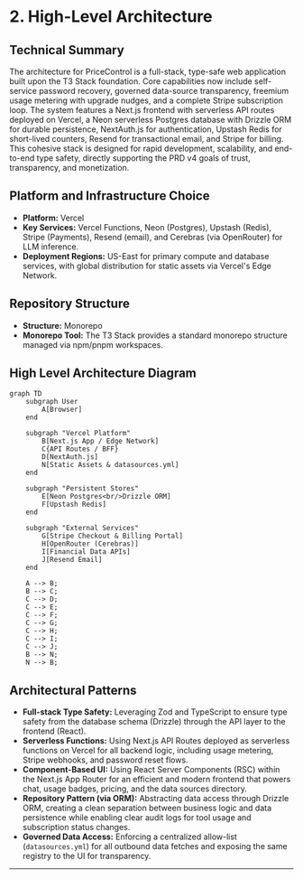 # 2. High-Level Architecture

## Technical Summary
The architecture for PriceControl is a full-stack, type-safe web application built upon the T3 Stack foundation. Core capabilities now include self-service password recovery, governed data-source transparency, freemium usage metering with upgrade nudges, and a complete Stripe subscription loop. The system features a Next.js frontend with serverless API routes deployed on Vercel, a Neon serverless Postgres database with Drizzle ORM for durable persistence, NextAuth.js for authentication, Upstash Redis for short-lived counters, Resend for transactional email, and Stripe for billing. This cohesive stack is designed for rapid development, scalability, and end-to-end type safety, directly supporting the PRD v4 goals of trust, transparency, and monetization.

## Platform and Infrastructure Choice
* **Platform:** Vercel
* **Key Services:** Vercel Functions, Neon (Postgres), Upstash (Redis), Stripe (Payments), Resend (email), and Cerebras (via OpenRouter) for LLM inference.
* **Deployment Regions:** US-East for primary compute and database services, with global distribution for static assets via Vercel's Edge Network.

## Repository Structure
* **Structure:** Monorepo
* **Monorepo Tool:** The T3 Stack provides a standard monorepo structure managed via npm/pnpm workspaces.

## High Level Architecture Diagram
```mermaid
graph TD
    subgraph User
        A[Browser]
    end

    subgraph "Vercel Platform"
        B[Next.js App / Edge Network]
        C{API Routes / BFF}
        D[NextAuth.js]
        N[Static Assets & datasources.yml]
    end

    subgraph "Persistent Stores"
        E[Neon Postgres<br/>Drizzle ORM]
        F[Upstash Redis]
    end

    subgraph "External Services"
        G[Stripe Checkout & Billing Portal]
        H[OpenRouter (Cerebras)]
        I[Financial Data APIs]
        J[Resend Email]
    end

    A --> B;
    B --> C;
    C --> D;
    C --> E;
    C --> F;
    C --> G;
    C --> H;
    C --> I;
    C --> J;
    B --> N;
    N --> B;
```

## Architectural Patterns
* **Full-stack Type Safety:** Leveraging Zod and TypeScript to ensure type safety from the database schema (Drizzle) through the API layer to the frontend (React).
* **Serverless Functions:** Using Next.js API Routes deployed as serverless functions on Vercel for all backend logic, including usage metering, Stripe webhooks, and password reset flows.
* **Component-Based UI:** Using React Server Components (RSC) within the Next.js App Router for an efficient and modern frontend that powers chat, usage badges, pricing, and the data sources directory.
* **Repository Pattern (via ORM):** Abstracting data access through Drizzle ORM, creating a clean separation between business logic and data persistence while enabling clear audit logs for tool usage and subscription status changes.
* **Governed Data Access:** Enforcing a centralized allow-list (`datasources.yml`) for all outbound data fetches and exposing the same registry to the UI for transparency.

---
